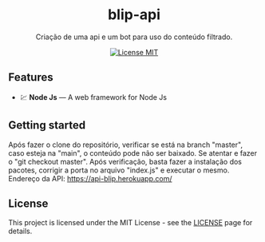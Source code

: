 <h1 align="center">
blip-api
</h1>

<p align="center">Criação de uma api e um bot para uso do conteúdo filtrado.</p>

<p align="center">
  <a href="https://opensource.org/licenses/MIT">
    <img src="https://img.shields.io/badge/License-MIT-blue.svg" alt="License MIT">
  </a>
</p>

## Features

- 💹 **Node Js** — A web framework for Node Js

## Getting started

Após fazer o clone do repositório, verificar se está na branch "master", caso esteja na "main", o conteúdo pode não ser baixado. Se atentar e fazer o "git checkout master".
Após verificação, basta fazer a instalação dos pacotes, corrigir a porta no arquivo "index.js" e executar o mesmo.
Endereço da API: https://api-blip.herokuapp.com/

## License

This project is licensed under the MIT License - see the [LICENSE](https://opensource.org/licenses/MIT) page for details.
